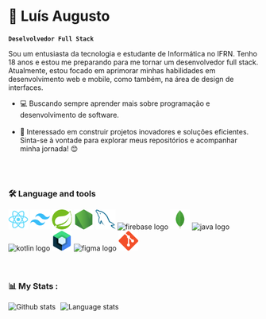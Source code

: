 # 👾 Luís Augusto

**`Deselvolvedor Full Stack`**

Sou um entusiasta da tecnologia e estudante de Informática no IFRN. Tenho 18 anos e estou me preparando para me tornar um desenvolvedor full stack. Atualmente, estou focado em aprimorar minhas habilidades em desenvolvimento web e mobile, como também, na área de design de interfaces.
<br>

- 💻 Buscando sempre aprender mais sobre programação e desenvolvimento de software.  
  <br>
- 🚀 Interessado em construir projetos inovadores e soluções eficientes.  
  Sinta-se à vontade para explorar meus repositórios e acompanhar minha jornada! 😊

<br>
<br>

### 🛠 Language and tools


<div align="left">
  <img src="https://raw.githubusercontent.com/devicons/devicon/ca28c779441053191ff11710fe24a9e6c23690d6/icons/react/react-original.svg" height="40" alt="tailwindcss logo">
  <img src="https://raw.githubusercontent.com/devicons/devicon/ca28c779441053191ff11710fe24a9e6c23690d6/icons/tailwindcss/tailwindcss-original.svg" height="40" alt="react logo">
  <img src="https://raw.githubusercontent.com/devicons/devicon/ca28c779441053191ff11710fe24a9e6c23690d6/icons/spring/spring-original.svg" height="40" alt="spring logo">
  <img src="https://raw.githubusercontent.com/devicons/devicon/ca28c779441053191ff11710fe24a9e6c23690d6/icons/nodejs/nodejs-original.svg" height="40" alt="nodejs logo">
  <img src="https://raw.githubusercontent.com/devicons/devicon/ca28c779441053191ff11710fe24a9e6c23690d6/icons/mysql/mysql-original.svg" height="40" alt="mysql logo"  />
  <img src="https://cdn.jsdelivr.net/gh/devicons/devicon/icons/firebase/firebase-plain-wordmark.svg" height="40" alt="firebase logo"  />
  <img src="https://raw.githubusercontent.com/devicons/devicon/ca28c779441053191ff11710fe24a9e6c23690d6/icons/mongodb/mongodb-original.svg" height="40" alt="mongo logo"  />
  <img src="https://cdn.jsdelivr.net/gh/devicons/devicon/icons/java/java-original.svg" height="40" alt="java logo"  />
  <img src="https://cdn.jsdelivr.net/gh/devicons/devicon/icons/kotlin/kotlin-original.svg" height="40" alt="kotlin logo"  />
    <img src="https://raw.githubusercontent.com/devicons/devicon/ca28c779441053191ff11710fe24a9e6c23690d6/icons/jetpackcompose/jetpackcompose-original.svg" height="40" alt="jetpackcompose logo"  />
  <img src="https://cdn.jsdelivr.net/gh/devicons/devicon/icons/figma/figma-original.svg" height="40" alt="figma logo"  />
  <img src="https://raw.githubusercontent.com/devicons/devicon/ca28c779441053191ff11710fe24a9e6c23690d6/icons/git/git-original.svg" height="40" alt="git logo"  />
</div>

<br>
<br>

### 📊   My Stats :</h3>

<img 
align="left"
alt="Github stats"
height="200"
style="padding-right: 10px;"
src="https://github-readme-stats.vercel.app/api?username=LuisAugustoDev&show_icons=true&theme=tokyonight"/>

<img 
align="left"
alt="Language stats"
height="200"
src="https://github-readme-stats.vercel.app/api/top-langs/?username=LuisAugustoDev&layout=compact&theme=tokyonight&hide_progress=true"/>
